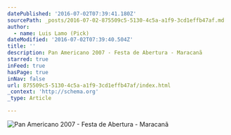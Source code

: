 ```yaml
---
datePublished: '2016-07-02T07:39:41.180Z'
sourcePath: _posts/2016-07-02-875509c5-5130-4c5a-a1f9-3cd1effb47af.md
author:
  - name: Luis Lamo (Pick)
dateModified: '2016-07-02T07:39:40.504Z'
title: ''
description: Pan Americano 2007 - Festa de Abertura - Maracanã
starred: true
inFeed: true
hasPage: true
inNav: false
url: 875509c5-5130-4c5a-a1f9-3cd1effb47af/index.html
_context: 'http://schema.org'
_type: Article

---
```

![Pan Americano 2007 - Festa de Abertura - Maracanã](https://the-grid-user-content.s3-us-west-2.amazonaws.com/9f3de01b-18f7-4589-ae5a-3c1be35b3193.jpg)